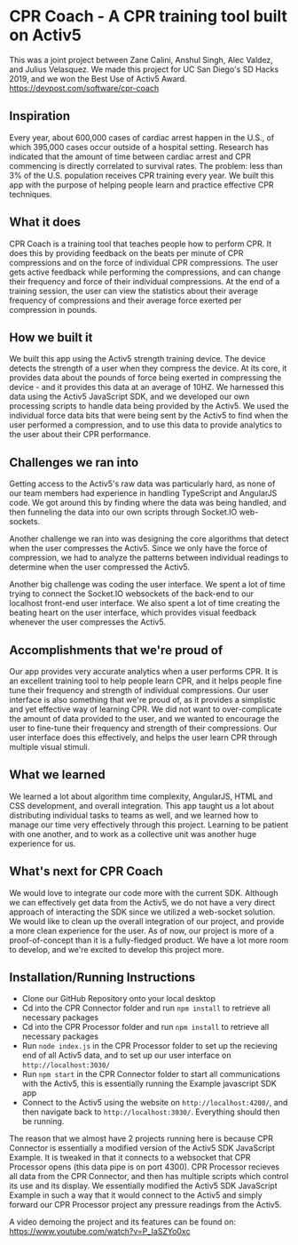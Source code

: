 # CPR Coach - A CPR training tool built on Activ5
This was a joint project between Zane Calini, Anshul Singh, Alec Valdez, and Julius Velasquez. We made this project for UC San Diego's SD Hacks 2019, and we won the Best Use of Activ5 Award.
https://devpost.com/software/cpr-coach

## Inspiration
Every year, about 600,000 cases of cardiac arrest happen in the U.S., of which 395,000 cases occur outside of a hospital setting. Research has indicated that the amount of time between cardiac arrest and CPR commencing is directly correlated to survival rates. The problem: less than 3% of the U.S. population receives CPR training every year. We built this app with the purpose of helping people learn and practice effective CPR techniques. 

## What it does
CPR Coach is a training tool that teaches people how to perform CPR. It does this by providing feedback on the beats per minute of CPR compressions and on the force of individual CPR compressions. The user gets active feedback while performing the compressions, and can change their frequency and force of their individual compressions. At the end of a training session, the user can view the statistics about their average frequency of compressions and their average force exerted per compression in pounds.

## How we built it
We built this app using the Activ5 strength training device. The device detects the strength of a user when they compress the device. At its core, it provides data about the pounds of force being exerted in compressing the device - and it provides this data at an average of 10HZ. We harnessed this data using the Activ5 JavaScript SDK, and we developed our own processing scripts to handle data being provided by the Activ5. We used the individual force data bits that were being sent by the Activ5 to find when the user performed a compression, and to use this data to provide analytics to the user about their CPR  performance.

## Challenges we ran into
Getting access to the Activ5's raw data was particularly hard, as none of our team members had experience in handling TypeScript and AngularJS code. We got around this by finding where the data was being handled, and then funneling the data into our own scripts through Socket.IO web-sockets. 

Another challenge we ran into was designing the core algorithms that detect when the user compresses the Activ5. Since we only have the force of compression, we had to analyze the patterns between individual readings to determine when the user compressed the Activ5. 

Another big challenge was coding the user interface. We spent a lot of time trying to connect the Socket.IO websockets of the back-end to our localhost front-end user interface. We also spent a lot of time creating the beating heart on the user interface, which provides visual feedback whenever the user compresses the Activ5.

## Accomplishments that we're proud of
Our app provides very accurate analytics when a user performs CPR. It is an excellent training tool to help people learn CPR, and it helps people fine tune their frequency and strength of individual compressions. Our user interface is also something that we're proud of, as it provides a simplistic and yet effective way of learning CPR. We did not want to over-complicate the amount of data provided to the user, and we wanted to encourage the user to fine-tune their frequency and strength of their compressions. Our user interface does this effectively, and helps the user learn CPR through multiple visual stimuli.

## What we learned
We learned a lot about algorithm time complexity, AngularJS, HTML and CSS development, and overall integration. This app taught us a lot about distributing individual tasks to teams as well, and we learned how to manage our time very effectively through this project. Learning to be patient with one another, and to work as a collective unit was another huge experience for us.

## What's next for CPR Coach
We would love to integrate our code more with the current SDK. Although we can effectively get data from the Activ5, we do not have a very direct approach of interacting the SDK since we utilized a web-socket solution. We would like to clean up the overall integration of our project, and provide a more clean experience for the user. As of now, our project is more of a proof-of-concept than it is a fully-fledged product. We have a lot more room to develop, and we're excited to develop this project more.

## Installation/Running Instructions
- Clone our GitHub Repository onto your local desktop
- Cd into the CPR Connector folder and run `npm install` to retrieve all necessary packages
- Cd into the CPR Processor folder and run `npm install` to retrieve all necessary packages
- Run `node index.js` in the CPR Processor folder to set up the recieving end of all Activ5 data, and to set up our user interface on `http://localhost:3030/`
- Run `npm start` in the CPR Connector folder to start all communications with the Activ5, this is essentially running the Example javascript SDK app
- Connect to the Activ5 using the website on `http://localhost:4200/`, and then navigate back to `http://localhost:3030/`. Everything should then be running.

The reason that we almost have 2 projects running here is because CPR Connector is essentially a modified version of the Activ5 SDK JavaScript Example. It is tweaked in that it connects to a websocket that CPR Processor opens (this data pipe is on port 4300). CPR Processor recieves all data from the CPR Connector, and then has multiple scripts which control its use and its display. We essentially modified the Activ5 SDK JavaScript Example in such a way that it would connect to the Activ5 and simply forward our CPR Processor project any pressure readings from the Activ5.

A video demoing the project and its features can be found on: https://www.youtube.com/watch?v=P_IaSZYo0xc
